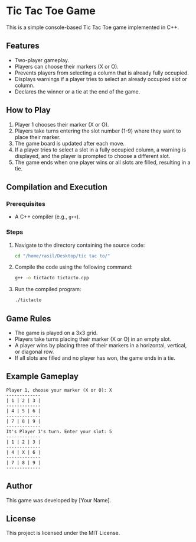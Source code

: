 # Tic Tac Toe Game

This is a simple console-based Tic Tac Toe game implemented in C++.

## Features
- Two-player gameplay.
- Players can choose their markers (X or O).
- Prevents players from selecting a column that is already fully occupied.
- Displays warnings if a player tries to select an already occupied slot or column.
- Declares the winner or a tie at the end of the game.

## How to Play
1. Player 1 chooses their marker (X or O).
2. Players take turns entering the slot number (1-9) where they want to place their marker.
3. The game board is updated after each move.
4. If a player tries to select a slot in a fully occupied column, a warning is displayed, and the player is prompted to choose a different slot.
5. The game ends when one player wins or all slots are filled, resulting in a tie.

## Compilation and Execution

### Prerequisites
- A C++ compiler (e.g., `g++`).

### Steps
1. Navigate to the directory containing the source code:
   ```bash
   cd "/home/rasil/Desktop/tic tac to/"
   ```
2. Compile the code using the following command:
   ```bash
   g++ -o tictacto tictacto.cpp
   ```
3. Run the compiled program:
   ```bash
   ./tictacto
   ```

## Game Rules
- The game is played on a 3x3 grid.
- Players take turns placing their marker (X or O) in an empty slot.
- A player wins by placing three of their markers in a horizontal, vertical, or diagonal row.
- If all slots are filled and no player has won, the game ends in a tie.

## Example Gameplay
```
Player 1, choose your marker (X or O): X
-------------
| 1 | 2 | 3 |
-------------
| 4 | 5 | 6 |
-------------
| 7 | 8 | 9 |
-------------
It's Player 1's turn. Enter your slot: 5
-------------
| 1 | 2 | 3 |
-------------
| 4 | X | 6 |
-------------
| 7 | 8 | 9 |
-------------
```

## Author
This game was developed by [Your Name].

## License
This project is licensed under the MIT License.
